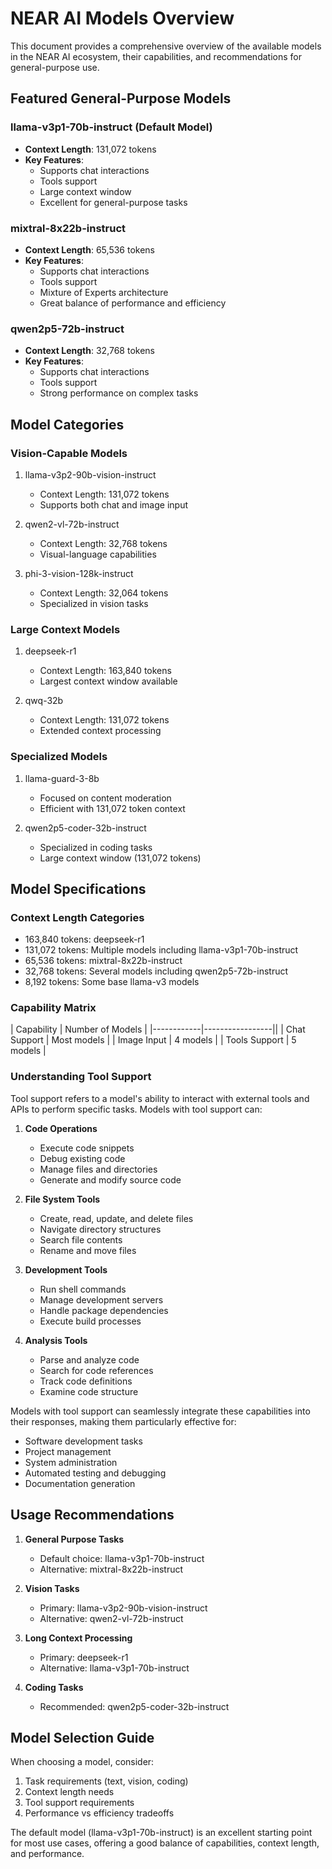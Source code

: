 # NEAR AI Models Overview

This document provides a comprehensive overview of the available models in the NEAR AI ecosystem, their capabilities, and recommendations for general-purpose use.

## Featured General-Purpose Models

### llama-v3p1-70b-instruct (Default Model)
- **Context Length**: 131,072 tokens
- **Key Features**:
  - Supports chat interactions
  - Tools support
  - Large context window
  - Excellent for general-purpose tasks

### mixtral-8x22b-instruct
- **Context Length**: 65,536 tokens
- **Key Features**:
  - Supports chat interactions
  - Tools support
  - Mixture of Experts architecture
  - Great balance of performance and efficiency

### qwen2p5-72b-instruct
- **Context Length**: 32,768 tokens
- **Key Features**:
  - Supports chat interactions
  - Tools support
  - Strong performance on complex tasks

## Model Categories

### Vision-Capable Models
1. llama-v3p2-90b-vision-instruct
   - Context Length: 131,072 tokens
   - Supports both chat and image input

2. qwen2-vl-72b-instruct
   - Context Length: 32,768 tokens
   - Visual-language capabilities

3. phi-3-vision-128k-instruct
   - Context Length: 32,064 tokens
   - Specialized in vision tasks

### Large Context Models
1. deepseek-r1
   - Context Length: 163,840 tokens
   - Largest context window available

2. qwq-32b
   - Context Length: 131,072 tokens
   - Extended context processing

### Specialized Models
1. llama-guard-3-8b
   - Focused on content moderation
   - Efficient with 131,072 token context

2. qwen2p5-coder-32b-instruct
   - Specialized in coding tasks
   - Large context window (131,072 tokens)

## Model Specifications

### Context Length Categories
- 163,840 tokens: deepseek-r1
- 131,072 tokens: Multiple models including llama-v3p1-70b-instruct
- 65,536 tokens: mixtral-8x22b-instruct
- 32,768 tokens: Several models including qwen2p5-72b-instruct
- 8,192 tokens: Some base llama-v3 models

### Capability Matrix

| Capability | Number of Models |
|------------|-----------------||
| Chat Support | Most models |
| Image Input | 4 models |
| Tools Support | 5 models |

### Understanding Tool Support

Tool support refers to a model's ability to interact with external tools and APIs to perform specific tasks. Models with tool support can:

1. **Code Operations**
   - Execute code snippets
   - Debug existing code
   - Manage files and directories
   - Generate and modify source code

2. **File System Tools**
   - Create, read, update, and delete files
   - Navigate directory structures
   - Search file contents
   - Rename and move files

3. **Development Tools**
   - Run shell commands
   - Manage development servers
   - Handle package dependencies
   - Execute build processes

4. **Analysis Tools**
   - Parse and analyze code
   - Search for code references
   - Track code definitions
   - Examine code structure

Models with tool support can seamlessly integrate these capabilities into their responses, making them particularly effective for:
- Software development tasks
- Project management
- System administration
- Automated testing and debugging
- Documentation generation

## Usage Recommendations

1. **General Purpose Tasks**
   - Default choice: llama-v3p1-70b-instruct
   - Alternative: mixtral-8x22b-instruct

2. **Vision Tasks**
   - Primary: llama-v3p2-90b-vision-instruct
   - Alternative: qwen2-vl-72b-instruct

3. **Long Context Processing**
   - Primary: deepseek-r1
   - Alternative: llama-v3p1-70b-instruct

4. **Coding Tasks**
   - Recommended: qwen2p5-coder-32b-instruct

## Model Selection Guide

When choosing a model, consider:
1. Task requirements (text, vision, coding)
2. Context length needs
3. Tool support requirements
4. Performance vs efficiency tradeoffs

The default model (llama-v3p1-70b-instruct) is an excellent starting point for most use cases, offering a good balance of capabilities, context length, and performance.